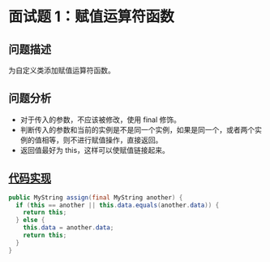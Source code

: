 # 面试题 1：赋值运算符函数

## 问题描述

为自定义类添加赋值运算符函数。

## 问题分析

* 对于传入的参数，不应该被修改，使用 final 修饰。
* 判断传入的参数和当前的实例是不是同一个实例，如果是同一个，或者两个实例的值相等，则不进行赋值操作，直接返回。
* 返回值最好为 this，这样可以使赋值链接起来。

## [代码实现][src]

```java
public MyString assign(final MyString another) {
  if (this == another || this.data.equals(another.data)) {
    return this;
  } else {
    this.data = another.data;
    return this;
  }
}
```

[src]: https://github.com/andavid/coding-interview-java/blob/master/src/_01/AssignmentOperator.java